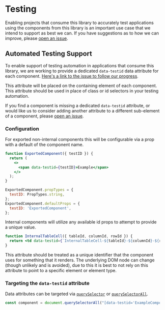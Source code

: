 # Testing

Enabling projects that consume this library to accurately test applications
using the components from this library is an important use case that we intend
to support as best we can. If you have suggestions as to how we can improve,
please
[open an issue](https://github.com/carbon-design-system/carbon-addons-iot-react/issues/new?assignees=&labels=%3Ahammer%3A++Enhancement&template=feature-request-or-enhancement.md&title=%5BComponentName%5D+request_title).

## Automated Testing Support

To enable support of testing automation in applications that consume this
library, we are working to provide a dedicated `data-testid` data attribute for
each component.
[Here's a link to the issue to follow our progress](https://github.com/carbon-design-system/carbon-addons-iot-react/issues/1001).

This attribute will be placed on the containing element of each component. This
attribute should be used in place of class or id selectors in your testing
automation.

If you find a component is missing a dedicated `data-testid` attribute, or would
like us to consider adding another attribute to a different sub-element of a
component, please
[open an issue](https://github.com/carbon-design-system/carbon-addons-iot-react/issues/new?assignees=&labels=%3Ahammer%3A++Enhancement&template=feature-request-or-enhancement.md&title=%5BComponentName%5D+request_title).

### Configuration

For exported non-internal components this will be configurable via a prop with a
default of the component name.

```jsx
function ExportedComponent({ testID }) {
  return (
    <>
      <span data-testid={testID}>Example</span>
    </>
  );
}

ExportedComponent.propTypes = {
  testID: PropTypes.string,
};
ExportedComponent.defaultProps = {
  testID: 'ExportedComponent',
};
```

Internal components will utilize any available id props to attempt to provide a
unique value.

```jsx
function InternalTableCell({ tableId, columnId, rowId }) {
  return <td data-testid={`InternalTableCell-${tableId}-${columnId}-${rowId}`}>Example</td>;
}
```

This attribute should be treated as a unique identifier that the component uses
for something that it renders. The underlying DOM node can change (though
unlikely and is avoided), due to this it is best to not rely on this attribute
to point to a specific element or element type.

### Targeting the `data-testid` attribute

Data attributes can be targeted via
[`querySelector`](https://developer.mozilla.org/en-US/docs/Web/API/Document/querySelector)
or
[`querySelectorAll`](https://developer.mozilla.org/en-US/docs/Web/API/Element/querySelectorAll).

```js
const component = document.querySelectorAll("[data-testid='ExampleComponent']");
```
